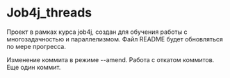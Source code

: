 # Job4j_threads

Проект в рамках курса job4j, создан для обучения работы с многозадачностью и параллелизмом. 
Файл README будет обновляться по мере прогресса.

Изменение коммита в режиме --amend.
Работа с откатом коммитов.
Еще один коммит.